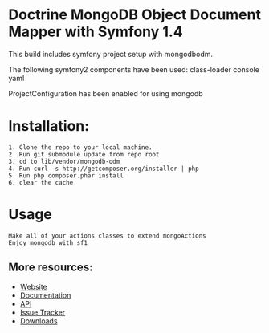 # Doctrine MongoDB Object Document Mapper with Symfony 1.4


This build includes symfony project setup with mongodbodm.

The following symfony2 components have been used:
	class-loader
	console
	yaml

ProjectConfiguration has been enabled for using mongodb

# Installation:
	1. Clone the repo to your local machine.
	2. Run git submodule update from repo root
	3. cd to lib/vendor/mongodb-odm
	4. Run curl -s http://getcomposer.org/installer | php
	5. Run php composer.phar install
	6. clear the cache
	
# Usage
	Make all of your actions classes to extend mongoActions
	Enjoy mongodb with sf1
	


## More resources:

* [Website](http://www.doctrine-project.org/projects/mongodb_odm)
* [Documentation](http://docs.doctrine-project.org/projects/doctrine-mongodb-odm/en/latest/index.html)
* [API](http://www.doctrine-project.org/api/mongodb_odm/1.0/index.html)
* [Issue Tracker](http://www.doctrine-project.org/jira/browse/MODM)
* [Downloads](http://github.com/doctrine/mongodb-odm/downloads)
